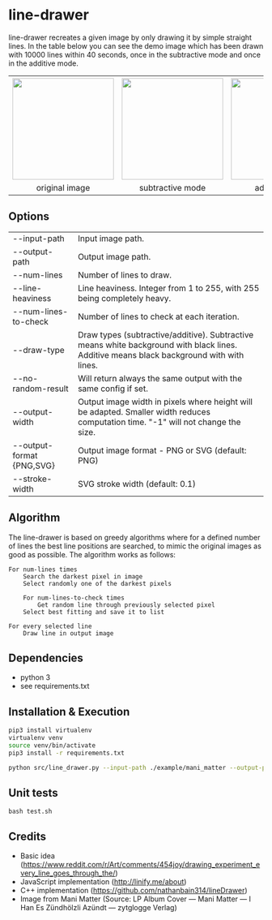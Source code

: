 # line-drawer
 
line-drawer recreates a given image by only drawing it by simple straight lines.
In the table below you can see the demo image which has been drawn with 10000 lines within 40 seconds, once in the subtractive mode and once in the additive mode.

<table>
  <tr>
    <th><img src="https://github.com/ced-mos/line-drawer/raw/main/example/mani_matter.png" width="200" /></th>
    <th><img src="https://github.com/ced-mos/line-drawer/raw/main/img/mani_matter_subtractive.png" width="200" /></th>
    <th><img src="https://github.com/ced-mos/line-drawer/raw/main/img/mani_matter_additive.png" width="200" /></th>
  </tr>
  <tr>
    <td style="text-align: center">original image</td>
    <td style="text-align: center">subtractive mode</td>
    <td style="text-align: center">additive mode</td>
  </tr>
</table>

## Options

<table>
    <tr>
        <td>--input-path</td>
        <td>Input image path.</td>
    </tr>
    <tr>
        <td>--output-path</td>
        <td>Output image path.</td>
    </tr>
    <tr>
        <td>--num-lines</td>
        <td>Number of lines to draw.</td>
    </tr>
    <tr>
        <td>--line-heaviness</td>
        <td>Line heaviness. Integer from 1 to 255, with 255 being completely heavy.</td>
    </tr>
    <tr>
        <td>--num-lines-to-check</td>
        <td>Number of lines to check at each iteration.</td>
    </tr>
    <tr>
        <td>--draw-type</td>
        <td>Draw types (subtractive/additive). Subtractive means white background with black lines. Additive means black background with with lines.</td>
    </tr>
    <tr>
        <td>--no-random-result</td>
        <td>Will return always the same output with the same config if set.</td>
    </tr>
    <tr>
        <td>--output-width</td>
        <td>Output image width in pixels where height will be adapted. Smaller width reduces computation time. "-1" will not change the size.</td>
    </tr>
    <tr>
        <td>--output-format {PNG,SVG}</td>
        <td>Output image format - PNG or SVG (default: PNG)</td>
    </tr>
    <tr>
        <td>--stroke-width</td>
        <td>SVG stroke width (default: 0.1)</td>
    </tr>
</table>

## Algorithm
The line-drawer is based on greedy algorithms where for a defined number of lines the best line positions are searched, to mimic the original images as good as possible.
The algorithm works as follows:

```
For num-lines times
    Search the darkest pixel in image
    Select randomly one of the darkest pixels

    For num-lines-to-check times
        Get random line through previously selected pixel
    Select best fitting and save it to list

For every selected line
    Draw line in output image
```
## Dependencies
- python 3
- see requirements.txt

## Installation & Execution
```bash
pip3 install virtualenv
virtualenv venv
source venv/bin/activate
pip3 install -r requirements.txt

python src/line_drawer.py --input-path ./example/mani_matter --output-path ./out_image.png --num-lines 10000   
```

## Unit tests
```
bash test.sh
```

## Credits
- Basic idea (https://www.reddit.com/r/Art/comments/454joy/drawing_experiment_every_line_goes_through_the/)
- JavaScript implementation (http://linify.me/about)
- C++ implementation (https://github.com/nathanbain314/lineDrawer)
- Image from Mani Matter (Source: LP Album Cover — Mani Matter — I Han Es Zündhölzli Azündt — zytglogge Verlag)
